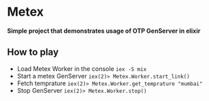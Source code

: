 # Metex

**Simple project that demonstrates usage of OTP GenServer in elixir**

## How to play

- Load Metex Worker in the console `iex -S mix`
- Start a metex GenServer `iex(2)> Metex.Worker.start_link()`
- Fetch temprature `iex(2)> Metex.Worker.get_temprature "mumbai"`
- Stop GenServer `iex(2)> Metex.Worker.stop()`



